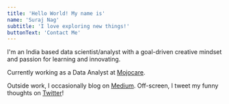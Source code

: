 ```yaml
---
title: 'Hello World! My name is'
name: 'Suraj Nag'
subtitle: 'I love exploring new things!'
buttonText: 'Contact Me'
---
```


I'm an India based data scientist/analyst with a goal-driven creative mindset and passion for learning and innovating.

Currently working as a Data Analyst at [Mojocare](https://www.mojocare.com/).

Outside work, I occasionally blog on [Medium](https://medium.com/@suraj11nag/). Off-screen, I tweet my funny thoughts on [Twitter](https://twitter.com/Suraj11nag)!